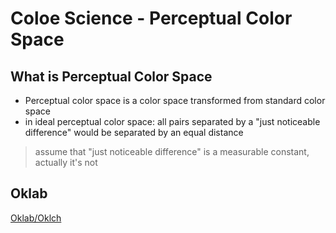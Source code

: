# Coloe Science - Perceptual Color Space

## What is Perceptual Color Space

- Perceptual color space is a color space transformed from standard color space
- in ideal perceptual color space: all pairs separated by a "just noticeable difference" would be separated by an equal distance

> assume that "just noticeable difference" is a measurable constant, actually it's not

## Oklab

[Oklab/Oklch](color-science-oklab.md)


